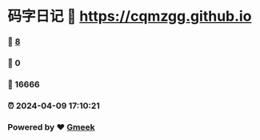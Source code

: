 # 码字日记 :link: https://cqmzgg.github.io 
### :page_facing_up: [8](https://cqmzgg.github.io/tag.html) 
### :speech_balloon: 0 
### :hibiscus: 16666 
### :alarm_clock: 2024-04-09 17:10:21 
### Powered by :heart: [Gmeek](https://github.com/Meekdai/Gmeek)

